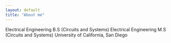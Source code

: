 ```yaml
---
layout: default
title: "About me"
---
```


Electrical Engineering B.S (Circuits and Systems)
Electrical Engineering M.S (Circuits and Systems)
University of California, San Diego

